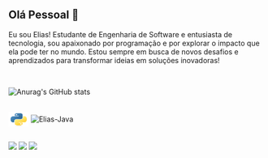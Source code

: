 ## Olá Pessoal 👋

Eu sou Elias! Estudante de Engenharia de Software e entusiasta de tecnologia, sou apaixonado por programação e por explorar o impacto que ela pode ter no mundo. Estou sempre em busca de novos desafios e aprendizados para transformar ideias em soluções inovadoras!

<br>

![Anurag's GitHub stats](https://github-readme-stats.vercel.app/api/?username=EliasNascimento\&show_icons=true\&title_color=fff\&icon_color=79ff97\&text_color=9f9f9f\&bg_color=151515)

<div style="display: inline_block"><br>
  <img align="center" alt="Elias-Python" height="30" width="40" src="https://raw.githubusercontent.com/devicons/devicon/master/icons/python/python-original.svg">
  <img align="center" alt="Elias-Java" height="30" width="40" src="https://cdn.jsdelivr.net/gh/devicons/devicon@latest/icons/java/java-original.svg">
</div>

##
<div> 
  <a href="https://www.linkedin.com/in/elias-nascimento-53470b25b" target="_blank"><img src="https://img.shields.io/badge/-LinkedIn-%230077B5?style=for-the-badge&logo=linkedin&logoColor=white" target="_blank"></a>
 <a href="" target="_blank"><img src="https://img.shields.io/badge/Discord-7289DA?style=for-the-badge&logo=discord&logoColor=white" target="_blank"></a> 
  <a href = "mailto:elias.felype002@gmail.com"><img src="https://img.shields.io/badge/-Gmail-%23333?style=for-the-badge&logo=gmail&logoColor=white" target="_blank"></a>
</div>
<br>
